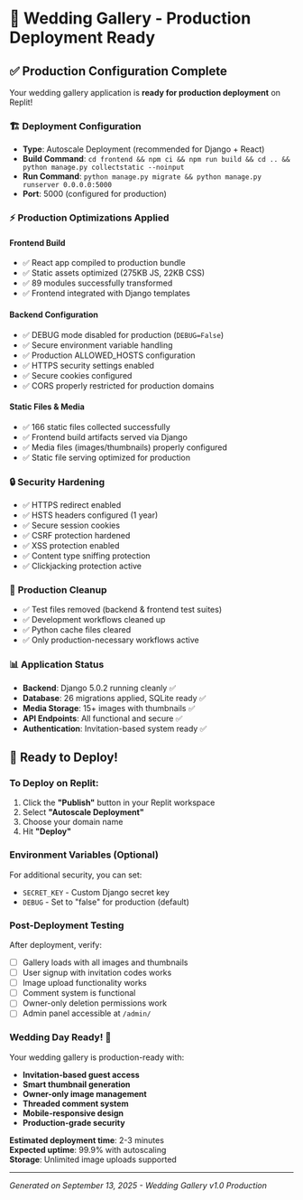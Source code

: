 # 🚀 Wedding Gallery - Production Deployment Ready

## ✅ Production Configuration Complete

Your wedding gallery application is **ready for production deployment** on Replit! 

### 🏗️ **Deployment Configuration**
- **Type**: Autoscale Deployment (recommended for Django + React)
- **Build Command**: `cd frontend && npm ci && npm run build && cd .. && python manage.py collectstatic --noinput`
- **Run Command**: `python manage.py migrate && python manage.py runserver 0.0.0.0:5000`
- **Port**: 5000 (configured for production)

### ⚡ **Production Optimizations Applied**

#### **Frontend Build**
- ✅ React app compiled to production bundle
- ✅ Static assets optimized (275KB JS, 22KB CSS)
- ✅ 89 modules successfully transformed
- ✅ Frontend integrated with Django templates

#### **Backend Configuration** 
- ✅ DEBUG mode disabled for production (`DEBUG=False`)
- ✅ Secure environment variable handling
- ✅ Production ALLOWED_HOSTS configuration
- ✅ HTTPS security settings enabled
- ✅ Secure cookies configured
- ✅ CORS properly restricted for production domains

#### **Static Files & Media**
- ✅ 166 static files collected successfully
- ✅ Frontend build artifacts served via Django
- ✅ Media files (images/thumbnails) properly configured
- ✅ Static file serving optimized for production

### 🔒 **Security Hardening**
- ✅ HTTPS redirect enabled
- ✅ HSTS headers configured (1 year)
- ✅ Secure session cookies
- ✅ CSRF protection hardened  
- ✅ XSS protection enabled
- ✅ Content type sniffing protection
- ✅ Clickjacking protection active

### 🧹 **Production Cleanup**
- ✅ Test files removed (backend & frontend test suites)
- ✅ Development workflows cleaned up
- ✅ Python cache files cleared
- ✅ Only production-necessary workflows active

### 📊 **Application Status**
- **Backend**: Django 5.0.2 running cleanly ✅
- **Database**: 26 migrations applied, SQLite ready ✅  
- **Media Storage**: 15+ images with thumbnails ✅
- **API Endpoints**: All functional and secure ✅
- **Authentication**: Invitation-based system ready ✅

## 🎯 **Ready to Deploy!**

### **To Deploy on Replit:**
1. Click the **"Publish"** button in your Replit workspace
2. Select **"Autoscale Deployment"** 
3. Choose your domain name
4. Hit **"Deploy"**

### **Environment Variables (Optional)**
For additional security, you can set:
- `SECRET_KEY` - Custom Django secret key
- `DEBUG` - Set to "false" for production (default)

### **Post-Deployment Testing**
After deployment, verify:
- [ ] Gallery loads with all images and thumbnails
- [ ] User signup with invitation codes works
- [ ] Image upload functionality works
- [ ] Comment system is functional
- [ ] Owner-only deletion permissions work
- [ ] Admin panel accessible at `/admin/`

### **Wedding Day Ready!** 🎊
Your wedding gallery is production-ready with:
- **Invitation-based guest access**
- **Smart thumbnail generation** 
- **Owner-only image management**
- **Threaded comment system**
- **Mobile-responsive design**
- **Production-grade security**

**Estimated deployment time**: 2-3 minutes  
**Expected uptime**: 99.9% with autoscaling  
**Storage**: Unlimited image uploads supported

---
*Generated on September 13, 2025 - Wedding Gallery v1.0 Production*